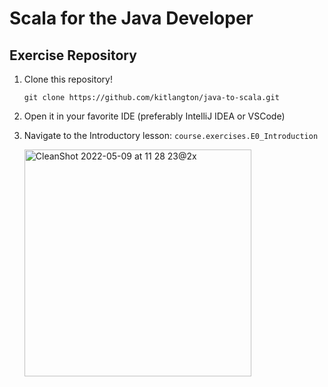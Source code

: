 # Scala for the Java Developer

## Exercise Repository

1. Clone this repository!

    `git clone https://github.com/kitlangton/java-to-scala.git`

2. Open it in your favorite IDE (preferably IntelliJ IDEA or VSCode)

3. Navigate to the Introductory lesson: `course.exercises.E0_Introduction`
    
    <img width="363" alt="CleanShot 2022-05-09 at 11 28 23@2x" src="https://user-images.githubusercontent.com/7587245/167444066-3ebae0b9-e248-4eca-b801-a145f7a212d5.png">
